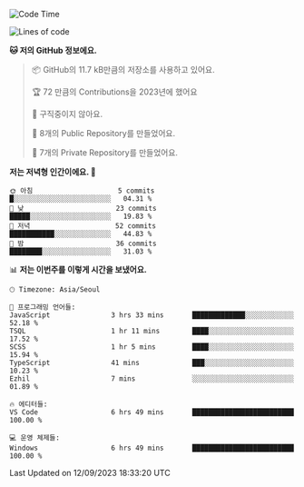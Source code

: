   <!--START_SECTION:waka-->
![Code Time](http://img.shields.io/badge/Code%20Time-203%20hrs%2015%20mins-blue)

![Lines of code](https://img.shields.io/badge/%EC%A0%80%EB%8A%94%20%EC%97%AC%ED%83%9C%EA%B9%8C%EC%A7%80%20-109.9%20thousand%20%EC%A4%84%EC%9D%98%20%EC%BD%94%EB%93%9C%EB%A5%BC%20%EC%9E%91%EC%84%B1%ED%96%88%EC%96%B4%EC%9A%94.-blue)

**🐱 저의 GitHub 정보에요.** 

> 📦 GitHub의 11.7 kB만큼의 저장소를 사용하고 있어요. 
 > 
> 🏆 72 만큼의 Contributions을 2023년에 했어요
 > 
> 🚫 구직중이지 않아요.
 > 
> 📜 8개의 Public Repository를 만들었어요. 
 > 
> 🔑 7개의 Private Repository를 만들었어요. 
 > 
**저는 저녁형 인간이에요. 🦉** 

```text
🌞 아침                     5 commits           █░░░░░░░░░░░░░░░░░░░░░░░░   04.31 % 
🌆 낮　                     23 commits          █████░░░░░░░░░░░░░░░░░░░░   19.83 % 
🌃 저녁                     52 commits          ███████████░░░░░░░░░░░░░░   44.83 % 
🌙 밤　                     36 commits          ████████░░░░░░░░░░░░░░░░░   31.03 % 
```


📊 **저는 이번주를 이렇게 시간을 보냈어요.** 

```text
🕑︎ Timezone: Asia/Seoul

💬 프로그래밍 언어들: 
JavaScript               3 hrs 33 mins       █████████████░░░░░░░░░░░░   52.18 % 
TSQL                     1 hr 11 mins        ████░░░░░░░░░░░░░░░░░░░░░   17.52 % 
SCSS                     1 hr 5 mins         ████░░░░░░░░░░░░░░░░░░░░░   15.94 % 
TypeScript               41 mins             ███░░░░░░░░░░░░░░░░░░░░░░   10.23 % 
Ezhil                    7 mins              ░░░░░░░░░░░░░░░░░░░░░░░░░   01.89 % 

🔥 에디터들: 
VS Code                  6 hrs 49 mins       █████████████████████████   100.00 % 

💻 운영 체제들: 
Windows                  6 hrs 49 mins       █████████████████████████   100.00 % 
```


 Last Updated on 12/09/2023 18:33:20 UTC
<!--END_SECTION:waka-->
